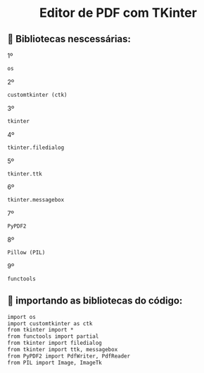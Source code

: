 <h1 align="center"> Editor de PDF com TKinter </h1>

## :pushpin: Bibliotecas nescessárias:
1º

```Markdown
os
```
2º

```Markdown
customtkinter (ctk)
```
3º

```Markdown
tkinter
```
4º

```Markdown
tkinter.filedialog
```
5º

```Markdown
tkinter.ttk
```
6º

```Markdown
tkinter.messagebox
```
7º

```Markdown
PyPDF2
```
8º

```Markdown
Pillow (PIL)
```
9º

```Markdown
functools
```

## :pushpin: importando as bibliotecas do código: 

```Markdown
import os
import customtkinter as ctk
from tkinter import *
from functools import partial
from tkinter import filedialog
from tkinter import ttk, messagebox
from PyPDF2 import PdfWriter, PdfReader
from PIL import Image, ImageTk
```
